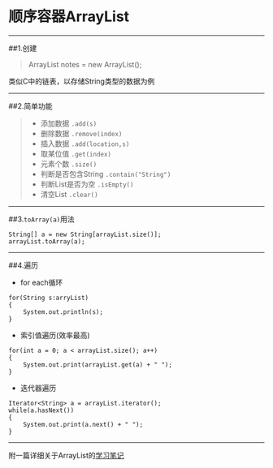 ﻿# 顺序容器ArrayList

---
##1.创建
> ArrayList<String> notes = new ArrayList<String>();

类似C中的链表，以存储String类型的数据为例

---
##2.简单功能
>* 添加数据 `.add(s)`
>* 删除数据 `.remove(index)`
>* 插入数据 `.add(location,s)`
>* 取某位值 `.get(index)`
>* 元素个数 `.size()`
>* 判断是否包含String `.contain("String")`
>* 判断List是否为空 `.isEmpty()`
>* 清空List  `.clear()`

---
##3.`toArray(a)`用法
``` 
String[] a = new String[arrayList.size()];
arrayList.toArray(a);
```

---
##4.遍历
- for each循环
``` 
for(String s:arryList)
{   
    System.out.println(s);
}
```

- 索引值遍历(效率最高)
```
for(int a = 0; a < arrayList.size(); a++)
{
    System.out.print(arrayList.get(a) + " ");
}
```
- 迭代器遍历
```
Iterator<String> a = arrayList.iterator();
while(a.hasNext())
{
    System.out.print(a.next() + " ");
}
```
---
<i class="icon-book"></i>附一篇详细关于ArrayList的[学习笔记](http://blog.csdn.net/gongchuangsu/article/details/51514389)











